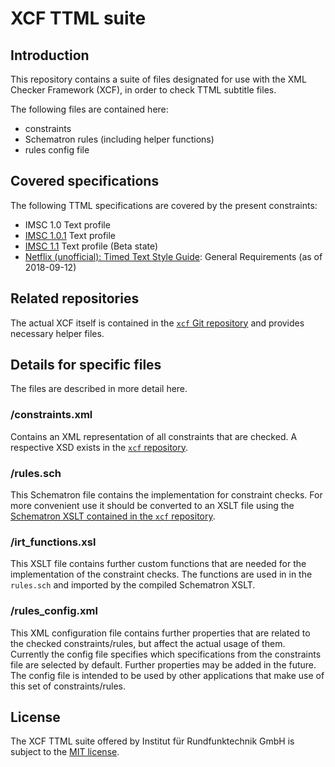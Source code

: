 # XCF TTML suite


## Introduction

This repository contains a suite of files designated for use with the
XML Checker Framework (XCF), in order to check TTML subtitle files.

The following files are contained here:
- constraints
- Schematron rules (including helper functions)
- rules config file


## Covered specifications

The following TTML specifications are covered by the present constraints:

- IMSC 1.0 Text profile
- [IMSC 1.0.1](https://www.w3.org/TR/ttml-imsc1.0.1/) Text profile
- [IMSC 1.1](https://www.w3.org/TR/ttml-imsc1.1/) Text profile (Beta state)
- [Netflix (unofficial): Timed Text Style Guide](https://backlothelp.netflix.com/hc/en-us/articles/215758617-Timed-Text-Style-Guide-General-Requirements): General Requirements (as of 2018-09-12)


## Related repositories

The actual XCF itself is contained in the [`xcf` Git repository](https://github.com/IRT-Open-Source/xcf) and
provides necessary helper files.


## Details for specific files

The files are described in more detail here.

### /constraints.xml

Contains an XML representation of all constraints that are checked.
A respective XSD exists in the [`xcf` repository](https://github.com/IRT-Open-Source/xcf).

### /rules.sch

This Schematron file contains the implementation for constraint checks.
For more convenient use it should be converted to an XSLT file using the
[Schematron XSLT contained in the `xcf` repository](https://github.com/IRT-Open-Source/xcf/tree/master/xslt/schematron).

### /irt_functions.xsl

This XSLT file contains further custom functions that are needed for the
implementation of the constraint checks. The functions are used in 
in the `rules.sch` and imported by the compiled Schematron XSLT.

### /rules_config.xml

This XML configuration file contains further properties that are related
to the checked constraints/rules, but affect the actual usage of them.
Currently the config file specifies which specifications from the
constraints file are selected by default. Further properties may be
added in the future. The config file is intended to be used by other
applications that make use of this set of constraints/rules.


## License
The XCF TTML suite offered by Institut für Rundfunktechnik GmbH is
subject to the [MIT license](LICENSE).
